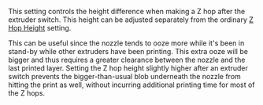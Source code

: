 This setting controls the height difference when making a Z hop after the extruder switch. This height can be adjusted separately from the ordinary [Z Hop Height](retraction_hop.md) setting.

This can be useful since the nozzle tends to ooze more while it's been in stand-by while other extruders have been printing. This extra ooze will be bigger and thus requires a greater clearance between the nozzle and the last printed layer. Setting the Z hop height slightly higher after an extruder switch prevents the bigger-than-usual blob underneath the nozzle from hitting the print as well, without incurring additional printing time for most of the Z hops.